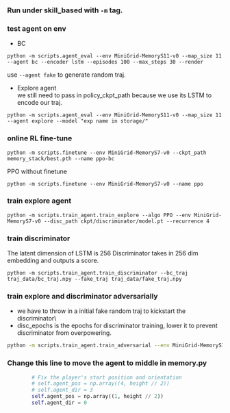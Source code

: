 ### Run under skill_based with ```-m``` tag.


### test agent on env
* BC
```shell
python -m scripts.agent_eval --env MiniGrid-MemoryS11-v0 --map_size 11 --agent bc --encoder lstm --episodes 100 --max_steps 30 --render
```
use ```--agent fake``` to generate random traj.

* Explore agent\
we still need to pass in policy_ckpt_path because we use its LSTM to encode our traj.
```shell
python -m scripts.agent_eval --env MiniGrid-MemoryS11-v0 --map_size 11 --agent explore --model "exp name in storage/"
```
### online RL fine-tune
```shell
python -m scripts.finetune --env MiniGrid-MemoryS7-v0 --ckpt_path memory_stack/best.pth --name ppo-bc
```
PPO without finetune
```shell
python -m scripts.finetune --env MiniGrid-MemoryS7-v0 --name ppo
```
### train explore agent
```shell
python -m scripts.train_agent.train_explore --algo PPO --env MiniGrid-MemoryS7-v0 --disc_path ckpt/discriminator/model.pt --recurrence 4
```
### train discriminator
The latent dimension of LSTM is 256
Discriminator takes in 256 dim embedding and outputs a score.
```shell
python -m scripts.train_agent.train_discriminator --bc_traj traj_data/bc_traj.npy --fake_traj traj_data/fake_traj.npy
```

### train explore and discriminator adversarially
* we have to throw in a initial fake random traj to kickstart the discriminator\
* disc_epochs is the epochs for discriminator training, lower it to prevent discriminator from overpowering.
```bash
python -m scripts.train_agent.train_adversarial --env MiniGrid-MemoryS11-v0 --map_size 11 --exp_name 11_first_time --episodes 1000 --disc_epochs 5 --GAIL_iters 10 
```

### Change this line to move the agent to middle in memory.py
```python
        # Fix the player's start position and orientation
        # self.agent_pos = np.array((4, height // 2))
        # self.agent_dir = 3
        self.agent_pos = np.array((1, height // 2))
        self.agent_dir = 0
```
